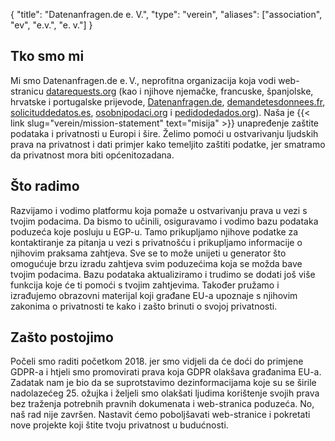 {
    "title": "Datenanfragen.de e. V.",
    "type": "verein",
    "aliases": ["association", "ev", "e.v.", "e. v."]
}

## Tko smo mi

Mi smo Datenanfragen.de e.&thinsp;V., neprofitna organizacija koja vodi web-stranicu [datarequests.org](https://www.datarequests.org) (kao i njihove njemačke, francuske, španjolske, hrvatske i portugalske prijevode, [Datenanfragen.de](https://www.datenanfragen.de), [demandetesdonnees.fr](https://www.demandetesdonnees.fr), [solicituddedatos.es](https://www.solicituddedatos.es), [osobnipodaci.org](https://www.osobnipodaci.org) i [pedidodedados.org](https://www.pedidodedados.org/)). Naša je {{< link slug="verein/mission-statement" text="misija" >}} unapređenje zaštite podataka i privatnosti u Europi i šire. Želimo pomoći u ostvarivanju ljudskih prava na privatnost i dati primjer kako temeljito zaštiti podatke, jer smatramo da privatnost mora biti općenitozadana.

## Što radimo

Razvijamo i vodimo platformu koja pomaže u ostvarivanju prava u vezi s tvojim podacima. Da bismo to učinili, osiguravamo i vodimo bazu podataka poduzeća koje posluju u EGP-u. Tamo prikupljamo njihove podatke za kontaktiranje za pitanja u vezi s privatnošću i prikupljamo informacije o njihovim praksama zahtjeva. Sve se to može unijeti u generator što omogućuje brzu izradu zahtjeva svim poduzećima koja se možda bave tvojim podacima. Bazu podataka aktualiziramo i trudimo se dodati još više funkcija koje će ti pomoći s tvojim zahtjevima. Također pružamo i izrađujemo obrazovni materijal koji građane EU-a upoznaje s njihovim zakonima o privatnosti te kako i zašto brinuti o svojoj privatnosti.

## Zašto postojimo

Počeli smo raditi početkom 2018. jer smo vidjeli da će doći do primjene GDPR-a i htjeli smo promovirati prava koja GDPR olakšava građanima EU-a. Zadatak nam je bio da se suprotstavimo dezinformacijama koje su se širile nadolazećeg 25. ožujka i željeli smo olakšati ljudima korištenje svojih prava bez traženja potrebnih pravnih dokumenata i web-stranica poduzeća. No, naš rad nije završen. Nastavit ćemo poboljšavati web-stranice i pokretati nove projekte koji štite tvoju privatnost u budućnosti.

